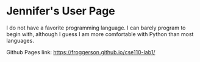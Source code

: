 # Jennifer's User Page
I do not have a favorite programming language. I can barely program to begin with, although I guess I am more comfortable with Python than most languages.

Github Pages link:
https://froggerson.github.io/cse110-lab1/
